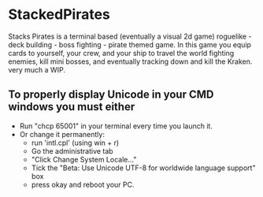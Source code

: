# StackedPirates
Stacks Pirates is a terminal based (eventually a visual 2d game) roguelike - deck building - boss fighting - pirate themed game.
In this game you equip cards to yourself, your crew, and your ship to travel the world fighting enemies, kill mini bosses, and eventually tracking down and kill the Kraken. 
very much a WIP.

## To properly display Unicode in your CMD windows you must either
- Run "chcp 65001" in your terminal every time you launch it.
- Or change it permanently:
  - run 'intl.cpl' (using win + r)
  - Go the administrative tab
  - "Click Change System Locale..."
  - Tick the "Beta: Use Unicode UTF-8 for worldwide language support" box
  - press okay and reboot your PC. 
